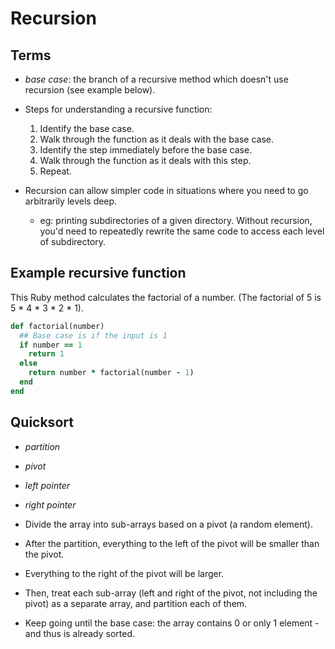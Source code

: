# Recursion

## Terms
- _base case_: the branch of a recursive method which doesn't use recursion (see example below).
- Steps for understanding a recursive function:
  1. Identify the base case.
  2. Walk through the function as it deals with the base case.
  3. Identify the step immediately before the base case.
  4. Walk through the function as it deals with this step. 
  5. Repeat.

- Recursion can allow simpler code in situations where you need to go arbitrarily levels deep. 
  - eg: printing subdirectories of a given directory. Without recursion, you'd need to repeatedly rewrite the same code to access each level of subdirectory.


## Example recursive function
This Ruby method calculates the factorial of a number. (The factorial of 5 is 5 * 4 * 3 * 2 * 1).

```ruby
def factorial(number)
  ## Base case is if the input is 1
  if number == 1
    return 1
  else
    return number * factorial(number - 1)
  end
end
```

## Quicksort
- _partition_
- _pivot_
- _left pointer_
- _right pointer_

- Divide the array into sub-arrays based on a pivot (a random element).
- After the partition, everything to the left of the pivot will be smaller than the pivot.
- Everything to the right of the pivot will be larger.
- Then, treat each sub-array (left and right of the pivot, not including the pivot) as a separate array, and partition each of them.
- Keep going until the base case: the array contains 0 or only 1 element - and thus is already sorted.
